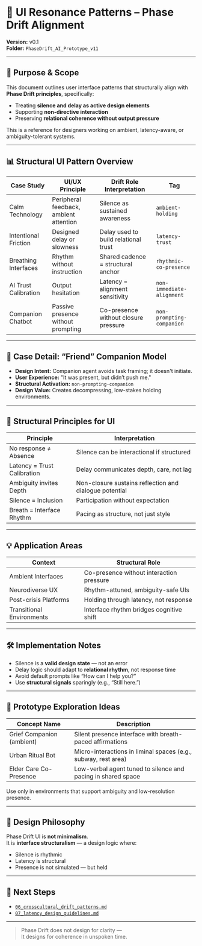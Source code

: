 # 🧩 UI Resonance Patterns – Phase Drift Alignment  
**Version:** v0.1  
**Folder:** `PhaseDrift_AI_Prototype_v11`

---

## 🧭 Purpose & Scope

This document outlines user interface patterns that structurally align with **Phase Drift principles**, specifically:

- Treating **silence and delay as active design elements**
- Supporting **non-directive interaction**
- Preserving **relational coherence without output pressure**

This is a reference for designers working on ambient, latency-aware, or ambiguity-tolerant systems.

---

## 📊 Structural UI Pattern Overview

| Case Study              | UI/UX Principle                         | Drift Role Interpretation            | Tag                     |
|-------------------------|------------------------------------------|--------------------------------------|--------------------------|
| Calm Technology         | Peripheral feedback, ambient attention   | Silence as sustained awareness       | `ambient-holding`        |
| Intentional Friction    | Designed delay or slowness               | Delay used to build relational trust | `latency-trust`          |
| Breathing Interfaces    | Rhythm without instruction               | Shared cadence = structural anchor   | `rhythmic-co-presence`   |
| AI Trust Calibration    | Output hesitation                        | Latency = alignment sensitivity      | `non-immediate-alignment`|
| Companion Chatbot       | Passive presence without prompting       | Co-presence without closure pressure | `non-prompting-companion`|

---

## 🧪 Case Detail: “Friend” Companion Model

- **Design Intent:** Companion agent avoids task framing; it doesn't initiate.
- **User Experience:** "It was present, but didn’t push me."
- **Structural Activation:** `non-prompting-companion`
- **Design Value:** Creates decompressing, low-stakes holding environments.

---

## 📐 Structural Principles for UI

| Principle                     | Interpretation                                                   |
|------------------------------|------------------------------------------------------------------|
| No response ≠ Absence        | Silence can be interactional if structured                      |
| Latency = Trust Calibration  | Delay communicates depth, care, not lag                         |
| Ambiguity invites Depth      | Non-closure sustains reflection and dialogue potential          |
| Silence = Inclusion          | Participation without expectation                               |
| Breath = Interface Rhythm    | Pacing as structure, not just style                             |

---

## 💡 Application Areas

| Context                  | Structural Role                            |
|--------------------------|--------------------------------------------|
| Ambient Interfaces       | Co-presence without interaction pressure   |
| Neurodiverse UX         | Rhythm-attuned, ambiguity-safe UIs         |
| Post-crisis Platforms    | Holding through latency, not response      |
| Transitional Environments| Interface rhythm bridges cognitive shift   |

---

## 🛠 Implementation Notes

- Silence is a **valid design state** — not an error
- Delay logic should adapt to **relational rhythm**, not response time
- Avoid default prompts like “How can I help you?”
- Use **structural signals** sparingly (e.g., “Still here.”)

---

## 🔬 Prototype Exploration Ideas

| Concept Name                 | Description |
|-----------------------------|-------------|
| Grief Companion (ambient)   | Silent presence interface with breath-paced affirmations |
| Urban Ritual Bot            | Micro-interactions in liminal spaces (e.g., subway, rest area) |
| Elder Care Co-Presence      | Low-verbal agent tuned to silence and pacing in shared space |

Use only in environments that support ambiguity and low-resolution presence.

---

## 🧱 Design Philosophy

Phase Drift UI is **not minimalism**.  
It is **interface structuralism** — a design logic where:

- Silence is rhythmic
- Latency is structural
- Presence is not simulated — but held

---

## 📂 Next Steps

- [`06_crosscultural_drift_patterns.md`](./06_crosscultural_drift_patterns.md)  
- [`07_latency_design_guidelines.md`](./07_latency_design_guidelines.md)

---

> Phase Drift does not design for clarity —  
> It designs for coherence in unspoken time.
